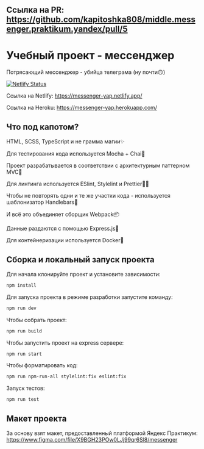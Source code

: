 ## Ссылка на PR: https://github.com/kapitoshka808/middle.messenger.praktikum.yandex/pull/5

# Учебный проект - мессенджер

Потрясающий мессенджер - убийца телеграма (ну почти🙃)

[![Netlify Status](https://api.netlify.com/api/v1/badges/bfea2cc6-bcb5-4036-950e-689719201d97/deploy-status)](https://app.netlify.com/sites/messenger-yap/deploys)

Ссылка на Netlify: https://messenger-yap.netlify.app/

Ссылка на Heroku: https://messenger-yap.herokuapp.com/

## Что под капотом?

HTML, SCSS, TypeScript и не грамма магии✨

Для тестирования кода используется Mocha + Chai📝

Проект разрабатывается в соответствии с архитектурным паттерном MVC🔌

Для линтинга используется ESlint, Stylelint и Prettier👨‍🔧

Чтобы не повторять одни и те же участки кода - используется шаблонизатор Handlebars🧩

И всё это объединяет сборщик Webpack📦

Данные раздаются с помощью Express.js🚀

Для контейнеризации используется Docker🐳

## Сборка и локальный запуск проекта

Для начала клонируйте проект и установите зависимости:

```sh
npm install
```

Для запуска проекта в режиме разработки запустите команду:

```sh
npm run dev
```

Чтобы собрать проект:

```sh
npm run build
```

Чтобы запустить проект на express сервере:

```sh
npm run start
```

Чтобы форматировать код:

```sh
npm run npm-run-all stylelint:fix eslint:fix
```

Запуск тестов:

```sh
npm run test
```

## Макет проекта

За основу взят макет, предоставленный платформой Яндекс Практикум:
<https://www.figma.com/file/X9BGH23POw0LJj99qr6Sl8/messenger>
